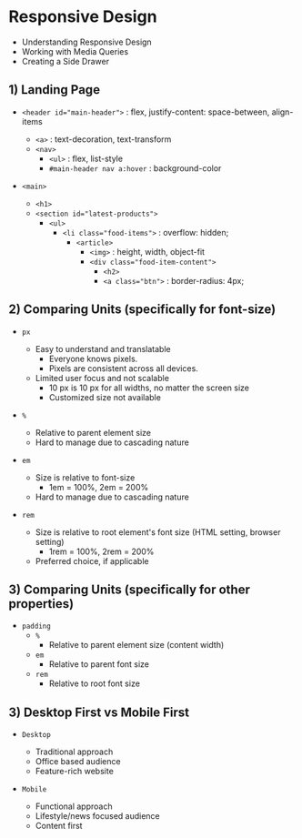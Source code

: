 # Responsive Design

- Understanding Responsive Design
- Working with Media Queries
- Creating a Side Drawer

## 1) Landing Page

- `<header id="main-header">` : flex, justify-content: space-between, align-items
  - `<a>` : text-decoration, text-transform
  - `<nav>`
    - `<ul>` : flex, list-style
    - `#main-header nav a:hover` : background-color

- `<main>`
  - `<h1>`
  - `<section id="latest-products">`
    - `<ul>`
      - `<li class="food-items">` : overflow: hidden;
        - `<article>`
          - `<img>` : height, width, object-fit
          - `<div class="food-item-content">`
            - `<h2>`
            - `<a class="btn">` : border-radius: 4px;

## 2) Comparing Units (specifically for font-size)

  - `px`
    - Easy to understand and translatable
      - Everyone knows pixels.
      - Pixels are consistent across all devices.
    - Limited user focus and not scalable
      - 10 px is 10 px for all widths, no matter the screen size
      - Customized size not available
  
  - `%`
      - Relative to parent element size
      - Hard to manage due to cascading nature

  - `em`
    - Size is relative to font-size
      - 1em = 100%, 2em = 200%
    - Hard to manage due to cascading nature

  - `rem`
    - Size is relative to root element's font size (HTML setting, browser setting)
      - 1rem = 100%, 2rem = 200%
    - Preferred choice, if applicable

## 3) Comparing Units (specifically for other properties)
  - `padding`
    - `%`
      - Relative to parent element size (content width) 
    - `em`
      - Relative to parent font size
    - `rem`
      - Relative to root font size

## 3) Desktop First vs Mobile First
  - `Desktop`
    - Traditional approach
    - Office based audience
    - Feature-rich website
  
  - `Mobile`
    - Functional approach
    - Lifestyle/news focused audience
    - Content first
